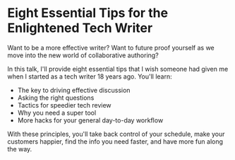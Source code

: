 # Eight Essential Tips for the Enlightened Tech Writer

Want to be a more effective writer?  Want to future proof yourself as we move into the new world of collaborative authoring?

In this talk, I'll provide eight essential tips that I wish someone had given me when I started as a tech writer 18 years ago.  You'll learn:

* The key to driving effective discussion
* Asking the right questions
* Tactics for speedier tech review
* Why you need a super tool
* More hacks for your general day-to-day workflow

With these principles, you'll take back control of your schedule, make your customers happier, find the info you need faster,
and have more fun along the way.
